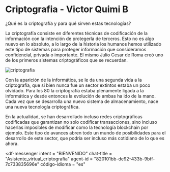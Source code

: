 # **Criptografia - Victor Quimi B**

¿Qué es la criptografía y para qué sirven estas tecnologías?
  
La criptografía consiste en diferentes técnicas de codificación de la información con la intención de protegerla de terceros. Esto no es algo nuevo en lo absoluto, a lo largo de la historia los humanos hemos utilizado este tipo de sistemas para proteger información que consideramos confidencial, privada o importante. El mismo Julio Cesar de Roma creó uno de los primeros sistemas criptográficos que se recuerdan.


![criptografia](https://internetpasoapaso.com/wp-content/uploads/Criptograf%C3%ADa-%C2%BFQu%C3%A9-es-para-qu%C3%A9-sirve-y-c%C3%B3mo-funcionan-estas-t%C3%A9cnicas-de-cifrado-inform%C3%A1tico-.jpg)


Con la aparición de la informática, se le da una segunda vida a la criptografía, que si bien nunca fue un sector extintos estaba un poco olvidado. Para los 80 la criptografía estaba plenamente ligada a la informática y desde entonces la evolución de ambas ha ido de la mano. Cada vez que se desarrolla una nuevo sistema de almacenamiento, nace una nueva tecnología criptográfica.

En la actualidad, se han desarrollado incluso redes criptográficas codificadas que garantizan no solo codificar transacciones, sino incluso hacerlas imposibles de modificar como la tecnología blockchain por ejemplo. Este tipo de avances abren todo un mundo de posibilidades para el desarrollo de este sector, que podría ser incluso más cotidiano de lo que es ahora.



<script src = "https://www.gstatic.com/dialogflow-console/fast/messenger/bootstrap.js?v=1"> </script>
<df-messenger
  intent = "BIENVENIDO"
  chat-title = "Asistente_virtual_criptografía"
  agent-id = "820101bb-de92-433b-9bff-7c733835696e"
  código-idioma = "es"
> </df-messenger>






